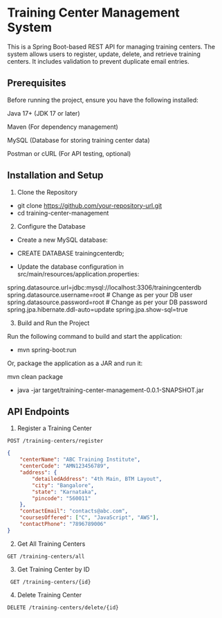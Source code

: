 # Training Center Management System

This is a Spring Boot-based REST API for managing training centers. The system allows users to register, update, delete, and retrieve training centers. It includes validation to prevent duplicate email entries.

## Prerequisites

Before running the project, ensure you have the following installed:

Java 17+ (JDK 17 or later)

Maven (For dependency management)

MySQL (Database for storing training center data)

Postman or cURL (For API testing, optional)

## Installation and Setup

1. Clone the Repository

- git clone https://github.com/your-repository-url.git
- cd training-center-management

2. Configure the Database

- Create a new MySQL database:
 - CREATE DATABASE trainingcenterdb;

- Update the database configuration in src/main/resources/application.properties:

spring.datasource.url=jdbc:mysql://localhost:3306/trainingcenterdb
spring.datasource.username=root  # Change as per your DB user
spring.datasource.password=root  # Change as per your DB password
spring.jpa.hibernate.ddl-auto=update
spring.jpa.show-sql=true

3. Build and Run the Project

Run the following command to build and start the application:
- mvn spring-boot:run

Or, package the application as a JAR and run it:

mvn clean package
- java -jar target/training-center-management-0.0.1-SNAPSHOT.jar

## API Endpoints

1. Register a Training Center
```http
POST /training-centers/register
```

```json
{
    "centerName": "ABC Training Institute",
    "centerCode": "AMN123456789",
    "address": {
        "detailedAddress": "4th Main, BTM Layout",
        "city": "Bangalore",
        "state": "Karnataka",
        "pincode": "560011"
    },
    "contactEmail": "contacts@abc.com",
    "coursesOffered": ["C", "JavaScript", "AWS"],
    "contactPhone": "7896789006"
}
```

2. Get All Training Centers
```http
GET /training-centers/all
```

3. Get Training Center by ID
```http
 GET /training-centers/{id}
```

4. Delete Training Center
```http
DELETE /training-centers/delete/{id}
```
